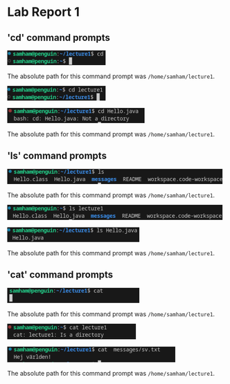 # Lab Report 1

## 'cd' command prompts
![cd without args](https://github.com/Sam-Ham-UCSD/cse15l-lab-reports/blob/main/cd%20command%20with%20no%20args.png)

The absolute path for this command prompt was `/home/samham/lecture1`.

![cd with directory](https://github.com/Sam-Ham-UCSD/cse15l-lab-reports/blob/main/cd%20command%20with%20directory%20as%20arg.png)

![cd with file](https://github.com/Sam-Ham-UCSD/cse15l-lab-reports/blob/main/cd%20with%20Hello.java%20as%20arg.png)

The absolute path for this command prompt was `/home/samham/lecture1`.


## 'ls' command prompts
![ls without args](https://github.com/Sam-Ham-UCSD/cse15l-lab-reports/blob/main/ls%20command%20with%20no%20args.png)

The absolute path for this command prompt was `/home/samham/lecture1`.

![ls with directory](https://github.com/Sam-Ham-UCSD/cse15l-lab-reports/blob/main/ls%20command%20with%20directory%20as%20arg.png)

![ls with file](https://github.com/Sam-Ham-UCSD/cse15l-lab-reports/blob/main/ls%20command%20with%20Hello.java%20as%20arg.png)

The absolute path for this command prompt was `/home/samham/lecture1`.


## 'cat' command prompts
![cat without args](https://github.com/Sam-Ham-UCSD/cse15l-lab-reports/blob/main/cat%20command%20with%20no%20args1.png)

The absolute path for this command prompt was `/home/samham/lecture1`.

![cat with directory](https://github.com/Sam-Ham-UCSD/cse15l-lab-reports/blob/main/cat%20command%20with%20directory%20command.png)

![cat with file](https://github.com/Sam-Ham-UCSD/cse15l-lab-reports/blob/main/cat%20command%20with%20file%20as%20arg.png)

The absolute path for this command prompt was `/home/samham/lecture1`.
